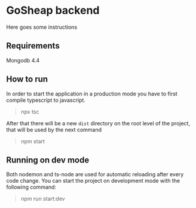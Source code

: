 # GoSheap backend

Here goes some instructions

## Requirements
Mongodb 4.4

## How to run
In order to start the application in a production mode you have to first compile typescript to javascript.
> npx tsc

After that there will be a new `dist` directory on the root level of the project, that will be used by the next command
> npm start

## Running on dev mode
Both nodemon and ts-node are used for automatic reloading after every code change.
You can start the project on development mode with the following command:
> npm run start:dev